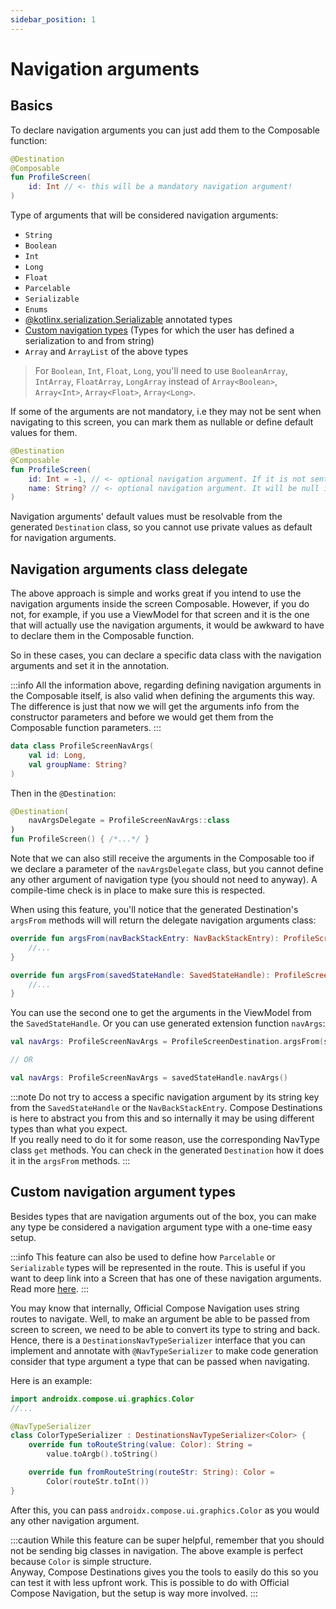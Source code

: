```yaml
---
sidebar_position: 1
---
```


# Navigation arguments

## Basics

To declare navigation arguments you can just add them to the Composable function:

```kotlin
@Destination
@Composable
fun ProfileScreen(
    id: Int // <- this will be a mandatory navigation argument!
)
```

Type of arguments that will be considered navigation arguments:
- `String`
- `Boolean`
- `Int`
- `Long`
- `Float`
- `Parcelable`
- `Serializable`
- `Enums`
- [@kotlinx.serialization.Serializable](https://github.com/Kotlin/kotlinx.serialization) annotated types
- [Custom navigation types](#custom-navigation-argument-types) (Types for which the user has defined a serialization to and from string)
- `Array` and `ArrayList` of the above types  
> For `Boolean`, `Int`, `Float`, `Long`, you'll need to use `BooleanArray`, `IntArray`, `FloatArray`, `LongArray` instead of `Array<Boolean>`, `Array<Int>`, `Array<Float>`, `Array<Long>`.

If some of the arguments are not mandatory, i.e they may not be sent when navigating to this screen, you can mark them as nullable or define default values for them.

```kotlin
@Destination
@Composable
fun ProfileScreen(
    id: Int = -1, // <- optional navigation argument. If it is not sent by previous screen, -1 will be received here
    name: String? // <- optional navigation argument. It will be null if not sent by previous screen
)
```

Navigation arguments' default values must be resolvable from the generated `Destination` class, so you cannot use private values as default for navigation arguments. 

## Navigation arguments class delegate

The above approach is simple and works great if you intend to use the navigation arguments inside the screen Composable. However, if you do not, for example, if you use a ViewModel for that screen and it is the one that will actually use the navigation arguments, it would be awkward to have to declare them in the Composable function.

So in these cases, you can declare a specific data class with the navigation arguments and set it in the annotation.

:::info
All the information above, regarding defining navigation arguments in the Composable itself, is also valid when defining the arguments this way. The difference is just that now we will get the arguments info from the constructor parameters and before we would get them from the Composable function parameters.
:::

```kotlin
data class ProfileScreenNavArgs(
    val id: Long,
    val groupName: String?
)
```

Then in the `@Destination`:

```kotlin
@Destination(
    navArgsDelegate = ProfileScreenNavArgs::class
)
fun ProfileScreen() { /*...*/ }
```

Note that we can also still receive the arguments in the Composable too if we declare a parameter of the `navArgsDelegate` class, but you cannot define any other argument of navigation type (you should not need to anyway). A compile-time check is in place to make sure this is respected.

When using this feature, you'll notice that the generated Destination's `argsFrom` methods will will return the delegate navigation arguments class:

```kotlin
override fun argsFrom(navBackStackEntry: NavBackStackEntry): ProfileScreenNavArgs {
    //...
}

override fun argsFrom(savedStateHandle: SavedStateHandle): ProfileScreenNavArgs {
    //...
}
```

You can use the second one to get the arguments in the ViewModel from the `SavedStateHandle`.
Or you can use generated extension function `navArgs`:
```kotlin
val navArgs: ProfileScreenNavArgs = ProfileScreenDestination.argsFrom(savedStateHandle)

// OR

val navArgs: ProfileScreenNavArgs = savedStateHandle.navArgs()
```

:::note
Do not try to access a specific navigation argument by its string key from the `SavedStateHandle` or the `NavBackStackEntry`. Compose Destinations is here to abstract you from this and so internally it may be using
different types than what you expect.  
If you really need to do it for some reason, use the corresponding NavType class `get` methods. You can check in the generated `Destination` how it does it in the `argsFrom` methods.
:::


## Custom navigation argument types

Besides types that are navigation arguments out of the box, you can make any type be considered a navigation argument type with a one-time easy setup. 

:::info
This feature can also be used to define how `Parcelable` or `Serializable` types will be represented in the route. This is useful if you want to deep link into a Screen that has one of these navigation arguments. Read more [here](../deeplinks#screens-with-mandatory-parcelableserializable-navigation-arguments).
:::

You may know that internally, Official Compose Navigation uses string routes to navigate. Well, to make an argument be able to be passed from screen to screen, we need to be able to convert its type to string and back. Hence, there is a `DestinationsNavTypeSerializer` interface that you can implement and annotate with `@NavTypeSerializer` to make code generation consider that type argument a type that can be passed when navigating.

Here is an example:

```kotlin
import androidx.compose.ui.graphics.Color
//...

@NavTypeSerializer
class ColorTypeSerializer : DestinationsNavTypeSerializer<Color> {
    override fun toRouteString(value: Color): String =
        value.toArgb().toString()

    override fun fromRouteString(routeStr: String): Color =
        Color(routeStr.toInt())
}
```

After this, you can pass `androidx.compose.ui.graphics.Color` as you would any other navigation argument.

:::caution
While this feature can be super helpful, remember that you should not be sending big classes in navigation.
The above example is perfect because `Color` is simple structure.  
Anyway, Compose Destinations gives you the tools to easily do this so you can test it with less upfront work. This is possible to do with Official Compose Navigation, but the setup is way more involved.
:::
